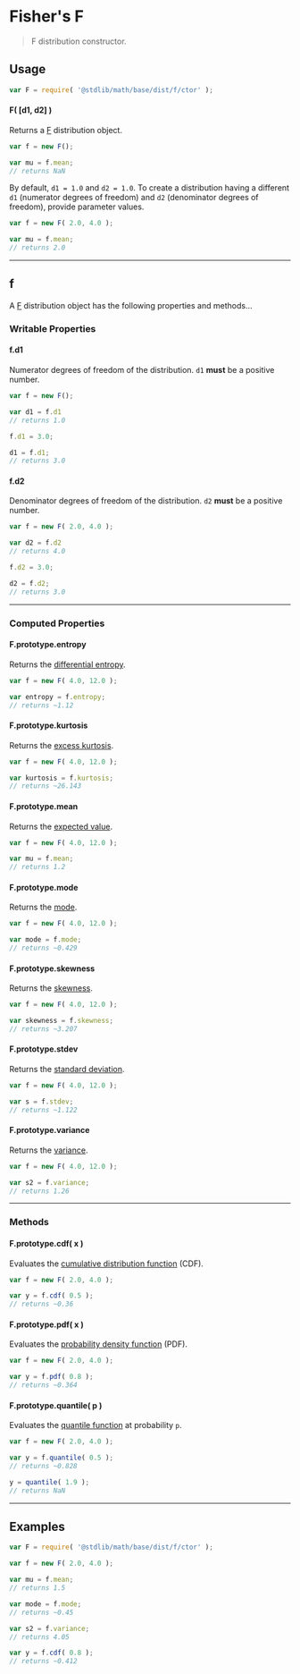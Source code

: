 # Fisher's F

> F distribution constructor.


<!-- Section to include introductory text. Make sure to keep an empty line after the intro `section` element and another before the `/section` close. -->

<section class="intro">

</section>

<!-- /.intro -->

<!-- Package usage documentation. -->

<section class="usage">

## Usage

``` javascript
var F = require( '@stdlib/math/base/dist/f/ctor' );
```

#### F( \[d1, d2\] )

Returns a [F][f] distribution object.

``` javascript
var f = new F();

var mu = f.mean;
// returns NaN
```

By default, `d1 = 1.0` and `d2 = 1.0`. To create a distribution having a different `d1` (numerator degrees of freedom) and `d2` (denominator degrees of freedom), provide parameter values.

``` javascript
var f = new F( 2.0, 4.0 );

var mu = f.mean;
// returns 2.0
```

---

## f

A [F][f] distribution object has the following properties and methods...

### Writable Properties

#### f.d1

Numerator degrees of freedom of the distribution. `d1` __must__ be a positive number.

``` javascript
var f = new F();

var d1 = f.d1
// returns 1.0

f.d1 = 3.0;

d1 = f.d1;
// returns 3.0 
```

#### f.d2

Denominator degrees of freedom of the distribution. `d2` __must__ be a positive number.

``` javascript
var f = new F( 2.0, 4.0 );

var d2 = f.d2
// returns 4.0

f.d2 = 3.0;

d2 = f.d2;
// returns 3.0 
```

---

### Computed Properties

#### F.prototype.entropy

Returns the [differential entropy][entropy].

``` javascript
var f = new F( 4.0, 12.0 );

var entropy = f.entropy;
// returns ~1.12
```

#### F.prototype.kurtosis

Returns the [excess kurtosis][kurtosis].

``` javascript
var f = new F( 4.0, 12.0 );

var kurtosis = f.kurtosis;
// returns ~26.143
```

#### F.prototype.mean

Returns the [expected value][expected-value].

``` javascript
var f = new F( 4.0, 12.0 );

var mu = f.mean;
// returns 1.2
```

#### F.prototype.mode

Returns the [mode][mode].

``` javascript
var f = new F( 4.0, 12.0 );

var mode = f.mode;
// returns ~0.429
```

#### F.prototype.skewness

Returns the [skewness][skewness].

``` javascript
var f = new F( 4.0, 12.0 );

var skewness = f.skewness;
// returns ~3.207
```

#### F.prototype.stdev

Returns the [standard deviation][standard-deviation].

``` javascript
var f = new F( 4.0, 12.0 );

var s = f.stdev;
// returns ~1.122
```

#### F.prototype.variance

Returns the [variance][variance].

``` javascript
var f = new F( 4.0, 12.0 );

var s2 = f.variance;
// returns 1.26
```

---

### Methods

#### F.prototype.cdf( x )

Evaluates the [cumulative distribution function][cdf] (CDF).

``` javascript
var f = new F( 2.0, 4.0 );

var y = f.cdf( 0.5 );
// returns ~0.36
```

#### F.prototype.pdf( x )

Evaluates the [probability density function][pdf] (PDF).

``` javascript
var f = new F( 2.0, 4.0 );

var y = f.pdf( 0.8 );
// returns ~0.364
```

#### F.prototype.quantile( p )

Evaluates the [quantile function][quantile-function] at probability `p`.

``` javascript
var f = new F( 2.0, 4.0 );

var y = f.quantile( 0.5 );
// returns ~0.828

y = quantile( 1.9 );
// returns NaN
```

</section>

<!-- /.usage -->

<!-- Package usage notes. Make sure to keep an empty line after the `section` element and another before the `/section` close. -->

<section class="notes">

</section>

<!-- /.notes -->

<!-- Package usage examples. -->

---

<section class="examples">

## Examples

``` javascript
var F = require( '@stdlib/math/base/dist/f/ctor' );

var f = new F( 2.0, 4.0 );

var mu = f.mean;
// returns 1.5

var mode = f.mode;
// returns ~0.45

var s2 = f.variance;
// returns 4.05

var y = f.cdf( 0.8 );
// returns ~0.412
```

</section>

<!-- /.examples -->

<!-- Section to include cited references. If references are included, add a horizontal rule *before* the section. Make sure to keep an empty line after the `section` element and another before the `/section` close. -->

<section class="references">

</section>

<!-- /.references -->

<!-- Section for all links. Make sure to keep an empty line after the `section` element and another before the `/section` close. -->

<section class="links">

[f]: https://en.wikipedia.org/wiki/F_distribution

[cdf]: https://en.wikipedia.org/wiki/Cumulative_distribution_function
[pdf]: https://en.wikipedia.org/wiki/Probability_density_function
[quantile-function]: https://en.wikipedia.org/wiki/Quantile_function

[entropy]: https://en.wikipedia.org/wiki/Entropy_%28information_theory%29
[expected-value]: https://en.wikipedia.org/wiki/Expected_value
[kurtosis]: https://en.wikipedia.org/wiki/Kurtosis
[mode]: https://en.wikipedia.org/wiki/Mode_%28statistics%29
[skewness]: https://en.wikipedia.org/wiki/Skewness
[standard-deviation]: https://en.wikipedia.org/wiki/Standard_deviation
[variance]: https://en.wikipedia.org/wiki/Variance

</section>

<!-- /.links -->
